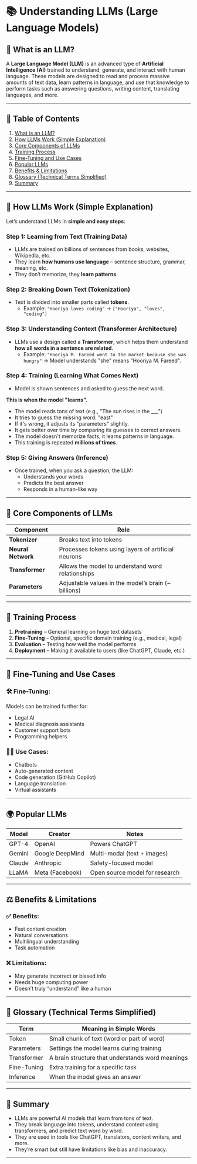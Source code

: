 
# 📚 Understanding LLMs (Large Language Models)

## 🧠 What is an LLM?

A **Large Language Model (LLM)** is an advanced type of **Artificial Intelligence (AI)** trained to understand, generate, and interact with human language. These models are designed to read and process massive amounts of text data, learn patterns in language, and use that knowledge to perform tasks such as answering questions, writing content, translating languages, and more.

---

## 📌 Table of Contents

1. [What is an LLM?](#-what-is-an-llm)
2. [How LLMs Work (Simple Explanation)](#-how-llms-work-simple-explanation)
3. [Core Components of LLMs](#-core-components-of-llms)
4. [Training Process](#-training-process)
5. [Fine-Tuning and Use Cases](#-fine-tuning-and-use-cases)
6. [Popular LLMs](#-popular-llms)
7. [Benefits & Limitations](#-benefits--limitations)
8. [Glossary (Technical Terms Simplified)](#-glossary-technical-terms-simplified)
9. [Summary](#-summary)

---

## 🔎 How LLMs Work (Simple Explanation)

Let’s understand LLMs in **simple and easy steps**:

### Step 1: **Learning from Text (Training Data)**
- LLMs are trained on billions of sentences from books, websites, Wikipedia, etc.
- They learn **how humans use language** – sentence structure, grammar, meaning, etc.
- They don’t memorize, they **learn patterns**.

### Step 2: **Breaking Down Text (Tokenization)**
- Text is divided into smaller parts called **tokens**.
  - Example: `"Hooriya loves coding"` → `["Hooriya", "loves", "coding"]`

### Step 3: **Understanding Context (Transformer Architecture)**
- LLMs use a design called a **Transformer**, which helps them understand **how all words in a sentence are related**.
  - Example: `"Hooriya M. Fareed went to the market because she was hungry"` → Model understands "she" means "Hooriya M. Fareed".

### Step 4: **Training (Learning What Comes Next)**
- Model is shown sentences and asked to guess the next word.

**This is when the model "learns".**
- The model reads tons of text (e.g., "The sun rises in the ___")
- It tries to guess the missing word: "east"
- If it's wrong, it adjusts its "parameters" slightly.
- It gets better over time by comparing its guesses to correct answers.
- The model doesn't memorize facts, it learns patterns in language.
- This training is repeated **millions of times**.

### Step 5: **Giving Answers (Inference)**
- Once trained, when you ask a question, the LLM:
  - Understands your words
  - Predicts the best answer
  - Responds in a human-like way

---

## 🧩 Core Components of LLMs

| Component        | Role                                                      |
|------------------|-----------------------------------------------------------|
| **Tokenizer**     | Breaks text into tokens                                   |
| **Neural Network** | Processes tokens using layers of artificial neurons      |
| **Transformer**    | Allows the model to understand word relationships        |
| **Parameters**     | Adjustable values in the model’s brain (~ billions)      |

---

## 🔄 Training Process

1. **Pretraining** – General learning on huge text datasets
2. **Fine-Tuning** – Optional, specific domain training (e.g., medical, legal)
3. **Evaluation** – Testing how well the model performs
4. **Deployment** – Making it available to users (like ChatGPT, Claude, etc.)

---

## 🎯 Fine-Tuning and Use Cases

### 🛠️ Fine-Tuning:
Models can be trained further for:
- Legal AI
- Medical diagnosis assistants
- Customer support bots
- Programming helpers

### 👩‍💻 Use Cases:
- Chatbots
- Auto-generated content
- Code generation (GitHub Copilot)
- Language translation
- Virtual assistants

---

## 🌍 Popular LLMs

| Model        | Creator      | Notes                                 |
|--------------|--------------|---------------------------------------|
| GPT-4        | OpenAI       | Powers ChatGPT                        |
| Gemini       | Google DeepMind | Multi-modal (text + images)       |
| Claude       | Anthropic    | Safety-focused model                  |
| LLaMA        | Meta (Facebook) | Open source model for research     |

---

## ⚖️ Benefits & Limitations

### ✅ Benefits:
- Fast content creation
- Natural conversations
- Multilingual understanding
- Task automation

### ❌ Limitations:
- May generate incorrect or biased info
- Needs huge computing power
- Doesn’t truly “understand” like a human

---

## 📘 Glossary (Technical Terms Simplified)

| Term             | Meaning in Simple Words                            |
|------------------|----------------------------------------------------|
| Token            | Small chunk of text (word or part of word)         |
| Parameters       | Settings the model learns during training          |
| Transformer      | A brain structure that understands word meanings   |
| Fine-Tuning      | Extra training for a specific task                 |
| Inference        | When the model gives an answer                     |

---

## 📀 Summary

- LLMs are powerful AI models that learn from tons of text.
- They break language into tokens, understand context using transformers, and predict text word by word.
- They are used in tools like ChatGPT, translators, content writers, and more.
- They’re smart but still have limitations like bias and inaccuracy.

---

